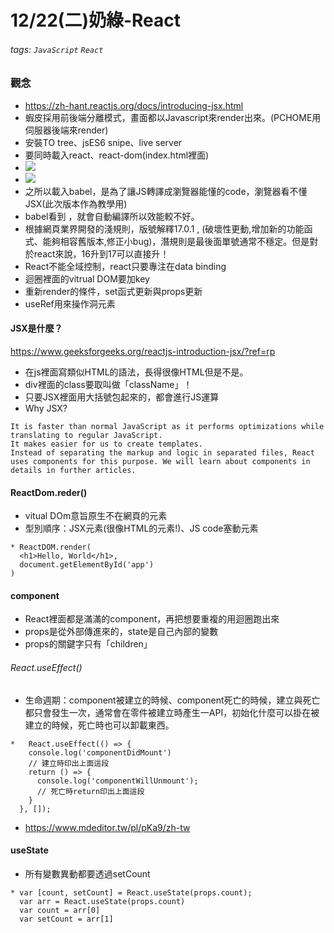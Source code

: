 # 12/22(二)奶綠-React
###### tags: `JavaScript` `React`

### 觀念
* https://zh-hant.reactjs.org/docs/introducing-jsx.html
* 蝦皮採用前後端分離模式，畫面都以Javascript來render出來。(PCHOME用伺服器後端來render)
* 安裝TO tree、jsES6 snipe、live server
* 要同時載入react、react-dom(index.html裡面)
* ![](https://i.imgur.com/GK6AIkT.png)
* ![](https://i.imgur.com/q7LRQa6.png)
* 之所以載入babel，是為了讓JS轉譯成瀏覽器能懂的code，瀏覽器看不懂JSX(此次版本作為教學用)
* babel看到 <script type="text/babel" src="app.js"></script>，就會自動編譯所以效能較不好。
* 根據網頁業界開發的淺規則，版號解釋17.0.1 , (破壞性更動,增加新的功能函式、能夠相容舊版本,修正小bug)，潛規則是最後面單號通常不穩定。但是對於react來說，16升到17可以直接升！
* React不能全域控制，react只要專注在data binding
* 迴圈裡面的vitrual DOM要加key
* 重新render的條件，set函式更新與props更新
* useRef用來操作洞元素

#### JSX是什麼？
https://www.geeksforgeeks.org/reactjs-introduction-jsx/?ref=rp
* 在js裡面寫類似HTML的語法，長得很像HTML但是不是。
* div裡面的class要取叫做「className」！
* 只要JSX裡面用大括號包起來的，都會進行JS運算
* Why JSX?
```
It is faster than normal JavaScript as it performs optimizations while translating to regular JavaScript.
It makes easier for us to create templates.
Instead of separating the markup and logic in separated files, React uses components for this purpose. We will learn about components in details in further articles.
```

#### ReactDom.reder()
* vitual DOm意旨原生不在網頁的元素
* 型別順序：JSX元素(很像HTML的元素!)、JS code塞動元素
```
* ReactDOM.render(
  <h1>Hello, World</h1>,
  document.getElementById('app')
)
```

#### component
* React裡面都是滿滿的component，再把想要重複的用迴圈跑出來
* props是從外部傳進來的，state是自己內部的變數
* props的關鍵字只有「children」

###### React.useEffect()
* 生命週期：component被建立的時候、component死亡的時候，建立與死亡都只會發生一次，通常會在零件被建立時產生一API，初始化什麼可以掛在被建立的時候，死亡時也可以卸載東西。
```
*   React.useEffect(() => {
    console.log('componentDidMount')
    // 建立時印出上面這段
    return () => {
      console.log('componentWillUnmount');
      // 死亡時return印出上面這段
    }
  }, []);
```
* https://www.mdeditor.tw/pl/pKa9/zh-tw

#### useState
* 所有變數異動都要透過setCount
```
* var [count, setCount] = React.useState(props.count);
  var arr = React.useState(props.count)
  var count = arr[0]
  var setCount = arr[1]
```
